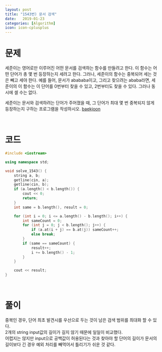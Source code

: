 ```yaml
---
layout: post
title: "1543번) 문서 검색"
date:   2019-01-23
categories: [Algorithm]
icon: icon-cplusplus
---
```


# 문제
세준이는 영어로만 이루어진 어떤 문서를 검색하는 함수를 만들려고 한다. 이 함수는 어떤 단어가 총 몇 번 등장하는지 세려고 한다. 그러나, 세준이의 함수는 중복되어 세는 것은 빼고 세야 한다. 예를 들어, 문서가 abababa이고, 그리고 찾으려는 ababa라면, 세준이의 이 함수는 이 단어를 0번부터 찾을 수 있고, 2번부터도 찾을 수 있다. 그러나 동시에 셀 수는 없다.

세준이는 문서와 검색하려는 단어가 주어졌을 때, 그 단어가 최대 몇 번 중복되지 않게 등장하는지 구하는 프로그램을 작성하시오. [baekjoon](https://www.acmicpc.net/problem/1543)

<br>

# 코드
```c++
#include <iostream>

using namespace std;

void solve_1543() {
    string a, b;
    getline(cin, a);
    getline(cin, b);
    if (a.length() < b.length()) {
        cout << 0;
        return;
    }
    int same = b.length(), result = 0;

    for (int i = 0; i <= a.length() - b.length(); i++) {
        int sameCount = 0;
        for (int j = 0; j < b.length(); j++) {
            if (a.at(i + j) == b.at(j)) sameCount++;
            else break;
        }
        if (same == sameCount) {
            result++;
            i += b.length() - 1;
        }
    }

    cout << result;
}
```

<br>

# 풀이
중복인 경우, 단어 최초 발견시를 우선으로 두는 것이 남은 검색 범위를 최대화 할 수 있다.  
2개의 string input값의 길이가 길지 않기 때문에 일일이 비교했다.  
어렵지는 않지만 input으로 공백값이 허용된다는 것과 찾아야 할 단어의 길이가 문서의 길이보다 긴 경우 예외 처리를 빼먹어서 틀리기가 쉬운 것 같다.
